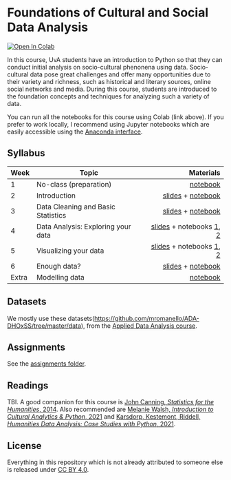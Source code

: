 # Foundations of Cultural and Social Data Analysis

[![Open In Colab](https://colab.research.google.com/assets/colab-badge.svg)](http://colab.research.google.com/github/mathiasfls/Foundations-of-Cultural-and-Social-Data-Analysis/)

In this course, UvA students have an introduction to Python so that they can conduct initial analysis on socio-cultural phenonena using data. Socio-cultural data pose great challenges and offer many opportunities due to their variety and richness, such as historical and literary sources, online social networks and media. During this course, students are introduced to the foundation concepts and techniques for analyzing such a variety of data. 


You can run all the notebooks for this course using Colab (link above). If you prefer to work locally, I recommend using Jupyter notebooks which are easily accessible using the [Anaconda interface](https://www.anaconda.com/products/individual). 

## Syllabus

| Week         | Topic           | Materials  |
| ------------- |-------------| -----:|
| 1      | No-class (preparation) | <a href='0_HelloWorld.ipynb'>notebook</a> |
| 2      | Introduction | <a href='URL'>slides</a> + <a href='1_Python_crash_course.ipynb'>notebook</a> |
| 3      | Data Cleaning and Basic Statistics | <a href='URL'>slides</a> + <a href='2.1_Pandas.ipynb'>notebook</a> |
| 4      | Data Analysis: Exploring your data | <a href='URL'>slides</a> + notebooks <a href='2.2_Tidy_data.ipynb'>1</a>, <a href='2.3_Wrangling.ipynb'>2</a> |
| 5      | Visualizing your data | <a href='URL'>slides</a> + notebooks <a href='3.1_More_pandas.ipynb'>1</a>, <a href='3.2_Exploratory_data_analysis.ipynb'>2</a> |
| 6      | Enough data? | <a href='https://docs.google.com/presentation/d/1NK9fccI6DTDbGhdlMMZzv-B3I3Oo0bSIZpvrppVTcYg/edit?usp=sharing'>slides</a> + <a href='4.1_Outliers_sampling.ipynb'>notebook</a> |
| Extra      | Modelling data  | <a href='6.1_Modelling.ipynb'>notebook</a> |

## Datasets

We mostly use these datasets(https://github.com/mromanello/ADA-DHOxSS/tree/master/data), from the [Applied Data Analysis course](https://github.com/mromanello/ADA-DHOxSS).

## Assignments

See the [assignments folder](assignments/).

## Readings

TBI.
A good companion for this course is [John Canning, *Statistics for the Humanities*, 2014](http://statisticsforhumanities.net/book/). Also recommended are [Melanie Walsh, *Introduction to Cultural Analytics & Python*, 2021](https://melaniewalsh.github.io/Intro-Cultural-Analytics/welcome.html) and [Karsdorp, Kestemont, Riddell, *Humanities Data Analysis: Case Studies with Python*, 2021](https://www.humanitiesdataanalysis.org/index.html).

## License

Everything in this repository which is not already attributed to someone else is released under [CC BY 4.0](https://creativecommons.org/licenses/by/4.0/). 

<!--  
## Acknowledgements

The contents of this course are in part based on the following courses:
* [Applied Data Analysis](https://github.com/mromanello/ADA-DHOxSS) (with Matteo Romanello).
* [Coding the Humanities](https://github.com/Giovanni1085/UvA_CDH_2020).
-->
